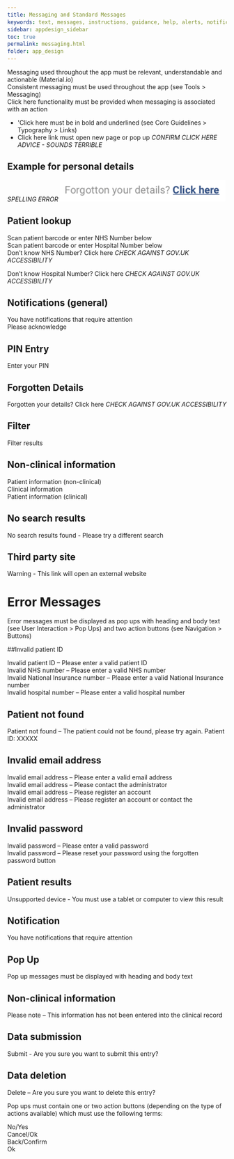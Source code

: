 ```yaml
---
title: Messaging and Standard Messages
keywords: text, messages, instructions, guidance, help, alerts, notifications, data, actions, results, responses
sidebar: appdesign_sidebar
toc: true
permalink: messaging.html
folder: app_design 
---
```


Messaging used throughout the app must be relevant, understandable and actionable (Material.io)  
Consistent messaging must be used throughout the app (see Tools > Messaging)  
Click here functionality must be provided when messaging is associated with an action  
* 'Click here must be in bold and underlined (see Core Guidelines > Typography > Links)
* Click here link must open new page or pop up
*CONFIRM CLICK HERE ADVICE - SOUNDS TERRIBLE*

## Example for personal details
  _SPELLING ERROR_
<img src="/images/examples/design-standards-user-interaction-messaging-links.png">


## Patient lookup  

Scan patient barcode or enter NHS Number below  
Scan patient barcode or enter Hospital Number below  
Don’t know NHS Number? Click here  *CHECK AGAINST GOV.UK ACCESSIBILITY*  

Don’t know Hospital Number? Click here  *CHECK AGAINST GOV.UK ACCESSIBILITY*

## Notifications (general)  
You have notifications that require attention  
Please acknowledge  
## PIN Entry  
Enter your PIN  
## Forgotten Details  
Forgotten your details? Click here  *CHECK AGAINST GOV.UK ACCESSIBILITY*
## Filter  
Filter results  
## Non-clinical information  
Patient information (non-clinical)  
Clinical information  
Patient information (clinical)  
## No search results  
No search results found - Please try a different search  
## Third party site  
Warning - This link will open an external website  
# Error Messages  
Error messages must be displayed as pop ups with heading and body text (see User Interaction > Pop Ups) and two action buttons (see Navigation > Buttons)  

##Invalid patient ID

Invalid patient ID – Please enter a valid patient ID  
Invalid NHS number – Please enter a valid NHS number  
Invalid National Insurance number – Please enter a valid National Insurance number  
Invalid hospital number – Please enter a valid hospital number  
## Patient not found
Patient not found – The patient could not be found, please try again. Patient ID: XXXXX  
## Invalid email address
Invalid email address – Please enter a valid email address  
Invalid email address – Please contact the administrator  
Invalid email address – Please register an account  
Invalid email address – Please register an account or contact the administrator  
## Invalid password
Invalid password – Please enter a valid password  
Invalid password – Please reset your password using the forgotten password button  
## Patient results  
Unsupported device - You must use a tablet or computer to view this result  
## Notification
You have notifications that require attention  

## Pop Up
Pop up messages must be displayed with heading and body text  

## Non-clinical information
Please note – This information has not been entered into the clinical record  
## Data submission
Submit - Are you sure you want to submit this entry?  
## Data deletion
Delete – Are you sure you want to delete this entry?  

Pop ups must contain one or two action buttons (depending on the type of actions available) which must use the following terms:

No/Yes  
Cancel/Ok  
Back/Confirm  
Ok  
